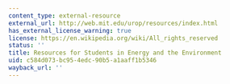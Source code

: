 ```yaml
---
content_type: external-resource
external_url: http://web.mit.edu/urop/resources/index.html
has_external_license_warning: true
license: https://en.wikipedia.org/wiki/All_rights_reserved
status: ''
title: Resources for Students in Energy and the Environment
uid: c584d073-bc95-4edc-90b5-a1aaff1b5346
wayback_url: ''
---
```

